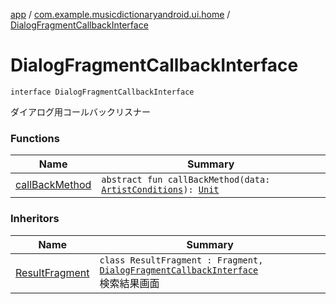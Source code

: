 [app](../../index.md) / [com.example.musicdictionaryandroid.ui.home](../index.md) / [DialogFragmentCallbackInterface](./index.md)

# DialogFragmentCallbackInterface

`interface DialogFragmentCallbackInterface`

ダイアログ用コールバックリスナー

### Functions

| Name | Summary |
|---|---|
| [callBackMethod](call-back-method.md) | `abstract fun callBackMethod(data: `[`ArtistConditions`](../../com.example.musicdictionaryandroid.domain.model.value/-artist-conditions/index.md)`): `[`Unit`](https://kotlinlang.org/api/latest/jvm/stdlib/kotlin/-unit/index.html) |

### Inheritors

| Name | Summary |
|---|---|
| [ResultFragment](../-result-fragment/index.md) | `class ResultFragment : Fragment, `[`DialogFragmentCallbackInterface`](./index.md)<br>検索結果画面 |
